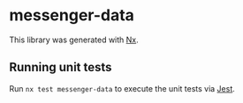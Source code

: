 # messenger-data

This library was generated with [Nx](https://nx.dev).

## Running unit tests

Run `nx test messenger-data` to execute the unit tests via [Jest](https://jestjs.io).
